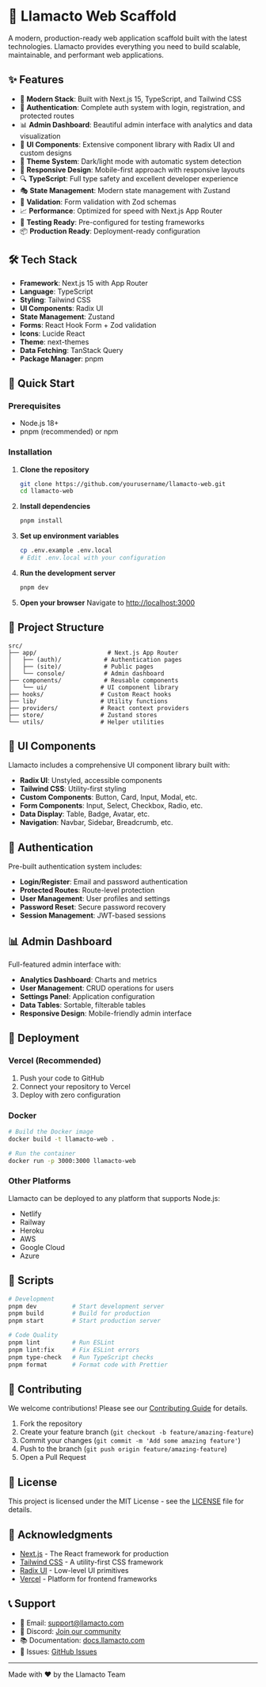 # 🚀 Llamacto Web Scaffold

A modern, production-ready web application scaffold built with the latest technologies. Llamacto provides everything you need to build scalable, maintainable, and performant web applications.

## ✨ Features

- 🎯 **Modern Stack**: Built with Next.js 15, TypeScript, and Tailwind CSS
- 🔐 **Authentication**: Complete auth system with login, registration, and protected routes
- 📊 **Admin Dashboard**: Beautiful admin interface with analytics and data visualization
- 🎨 **UI Components**: Extensive component library with Radix UI and custom designs
- 🌙 **Theme System**: Dark/light mode with automatic system detection
- 📱 **Responsive Design**: Mobile-first approach with responsive layouts
- 🔍 **TypeScript**: Full type safety and excellent developer experience
- 🎭 **State Management**: Modern state management with Zustand
- 🚦 **Validation**: Form validation with Zod schemas
- 📈 **Performance**: Optimized for speed with Next.js App Router
- 🧪 **Testing Ready**: Pre-configured for testing frameworks
- 📦 **Production Ready**: Deployment-ready configuration

## 🛠️ Tech Stack

- **Framework**: Next.js 15 with App Router
- **Language**: TypeScript
- **Styling**: Tailwind CSS
- **UI Components**: Radix UI
- **State Management**: Zustand
- **Forms**: React Hook Form + Zod validation
- **Icons**: Lucide React
- **Theme**: next-themes
- **Data Fetching**: TanStack Query
- **Package Manager**: pnpm

## 🚀 Quick Start

### Prerequisites

- Node.js 18+ 
- pnpm (recommended) or npm

### Installation

1. **Clone the repository**
   ```bash
   git clone https://github.com/yourusername/llamacto-web.git
   cd llamacto-web
   ```

2. **Install dependencies**
   ```bash
   pnpm install
   ```

3. **Set up environment variables**
   ```bash
   cp .env.example .env.local
   # Edit .env.local with your configuration
   ```

4. **Run the development server**
   ```bash
   pnpm dev
   ```

5. **Open your browser**
   Navigate to [http://localhost:3000](http://localhost:3000)

## 📁 Project Structure

```
src/
├── app/                    # Next.js App Router
│   ├── (auth)/            # Authentication pages
│   ├── (site)/            # Public pages
│   └── console/           # Admin dashboard
├── components/            # Reusable components
│   └── ui/               # UI component library
├── hooks/                # Custom React hooks
├── lib/                  # Utility functions
├── providers/            # React context providers
├── store/                # Zustand stores
└── utils/                # Helper utilities
```

## 🎨 UI Components

Llamacto includes a comprehensive UI component library built with:

- **Radix UI**: Unstyled, accessible components
- **Tailwind CSS**: Utility-first styling
- **Custom Components**: Button, Card, Input, Modal, etc.
- **Form Components**: Input, Select, Checkbox, Radio, etc.
- **Data Display**: Table, Badge, Avatar, etc.
- **Navigation**: Navbar, Sidebar, Breadcrumb, etc.

## 🔐 Authentication

Pre-built authentication system includes:

- **Login/Register**: Email and password authentication
- **Protected Routes**: Route-level protection
- **User Management**: User profiles and settings
- **Password Reset**: Secure password recovery
- **Session Management**: JWT-based sessions

## 📊 Admin Dashboard

Full-featured admin interface with:

- **Analytics Dashboard**: Charts and metrics
- **User Management**: CRUD operations for users
- **Settings Panel**: Application configuration
- **Data Tables**: Sortable, filterable tables
- **Responsive Design**: Mobile-friendly admin interface

## 🚀 Deployment

### Vercel (Recommended)

1. Push your code to GitHub
2. Connect your repository to Vercel
3. Deploy with zero configuration

### Docker

```bash
# Build the Docker image
docker build -t llamacto-web .

# Run the container
docker run -p 3000:3000 llamacto-web
```

### Other Platforms

Llamacto can be deployed to any platform that supports Node.js:

- Netlify
- Railway
- Heroku
- AWS
- Google Cloud
- Azure

## 🧪 Scripts

```bash
# Development
pnpm dev          # Start development server
pnpm build        # Build for production
pnpm start        # Start production server

# Code Quality
pnpm lint         # Run ESLint
pnpm lint:fix     # Fix ESLint errors
pnpm type-check   # Run TypeScript checks
pnpm format       # Format code with Prettier
```

## 🤝 Contributing

We welcome contributions! Please see our [Contributing Guide](CONTRIBUTING.md) for details.

1. Fork the repository
2. Create your feature branch (`git checkout -b feature/amazing-feature`)
3. Commit your changes (`git commit -m 'Add some amazing feature'`)
4. Push to the branch (`git push origin feature/amazing-feature`)
5. Open a Pull Request

## 📄 License

This project is licensed under the MIT License - see the [LICENSE](LICENSE) file for details.

## 🙏 Acknowledgments

- [Next.js](https://nextjs.org/) - The React framework for production
- [Tailwind CSS](https://tailwindcss.com/) - A utility-first CSS framework
- [Radix UI](https://www.radix-ui.com/) - Low-level UI primitives
- [Vercel](https://vercel.com/) - Platform for frontend frameworks

## 📞 Support

- 📧 Email: support@llamacto.com
- 💬 Discord: [Join our community](https://discord.gg/llamacto)
- 📚 Documentation: [docs.llamacto.com](https://docs.llamacto.com)
- 🐛 Issues: [GitHub Issues](https://github.com/yourusername/llamacto-web/issues)

---

Made with ❤️ by the Llamacto Team
